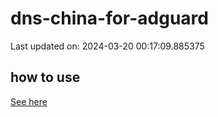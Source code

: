 # dns-china-for-adguard

Last updated on: 2024-03-20 00:17:09.885375

## how to use

[See here](https://github.com/AdguardTeam/AdGuardHome/wiki/Configuration#upstreams-from-file)